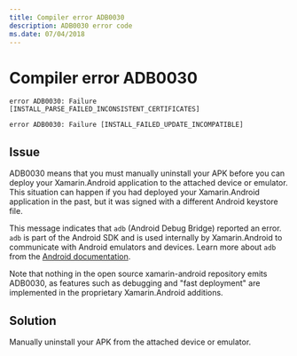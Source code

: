 ```yaml
---
title: Compiler error ADB0030
description: ADB0030 error code
ms.date: 07/04/2018
---
```

# Compiler error ADB0030

```
error ADB0030: Failure [INSTALL_PARSE_FAILED_INCONSISTENT_CERTIFICATES]
```

```
error ADB0030: Failure [INSTALL_FAILED_UPDATE_INCOMPATIBLE]
```

## Issue

ADB0030 means that you must manually uninstall your APK before you
can deploy your Xamarin.Android application to the attached device or
emulator. This situation can happen if you had deployed your
Xamarin.Android application in the past, but it was signed with a
different Android keystore file.

This message indicates that `adb` (Android Debug Bridge) reported an
error. `adb` is part of the Android SDK and is used internally by
Xamarin.Android to communicate with Android emulators and devices.
Learn more about `adb` from the [Android documentation][adb].

Note that nothing in the open source xamarin-android repository
emits ADB0030, as features such as debugging and "fast deployment"
are implemented in the proprietary Xamarin.Android additions.

## Solution

Manually uninstall your APK from the attached device or emulator.

[adb]: https://developer.android.com/studio/command-line/adb
